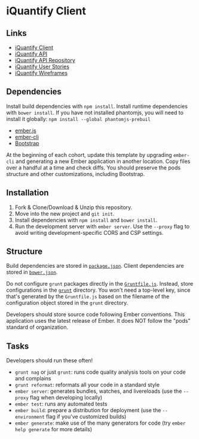 # iQuantify Client



## Links
-   [iQuantify Client](https://angmas.github.io/iquantify-client)
-   [iQuantify API](https://iquantify-api.herokuapp.com/)
-   [iQuantify API Repository](https://github.com/angmas/iquantify-api)
-   [iQuantify User Stories](https://1drv.ms/p/s!AtDNiki6QJ6riPo3T120IVNQdkSZ4Q)
-   [iQuantify Wireframes](https://1drv.ms/p/s!AtDNiki6QJ6riPo3T120IVNQdkSZ4Q)


## Dependencies

Install build dependencies with `npm install`. Install runtime dependencies with
`bower install`.
If you have not installed phantomjs, you will need to install it globally:
`npm install --global phantomjs-prebuil`

-   [ember.js](http://emberjs.com/)
-   [ember-cli](http://www.ember-cli.com/)
-   [Bootstrap](http://getbootstrap.com)

At the beginning of each cohort, update this template by upgrading `ember-cli`
and generating a new Ember application in another location. Copy files over a
handful at a time and check diffs. You should preserve the pods structure and
other customizations, including Bootstrap.

## Installation

1.  Fork & Clone/Download & Unzip this repository.
1.  Move into the new project and `git init`.
1.  Install dependencies with `npm install` and `bower install`.
1.  Run the development server with `ember server`. Use the `--proxy` flag to
    avoid writing development-specific CORS and CSP settings.

## Structure

Build dependencies are stored in [`package.json`](package.json). Client
dependencies are stored in [`bower.json`](bower.json).

Do not configure `grunt` packages directly in the
[`Gruntfile.js`](Gruntfile.js). Instead, store configurations in the
[`grunt`](grunt) directory. You won't need a top-level key, since that's
generated by the `Gruntfile.js` based on the filename of the configuration
object stored in the `grunt` directory.

Developers should store source code following Ember conventions. This application
uses the latest release of Ember. It does NOT follow the "pods" standard
of organization.

## Tasks

Developers should run these often!

-   `grunt nag` or just `grunt`: runs code quality analysis tools on your code
    and complains
-   `grunt reformat`: reformats all your code in a standard style
-   `ember server`: generates bundles, watches, and livereloads (use the
    `--proxy` flag when developing locally)
-   `ember test`: runs any automated tests
-   `ember build`: prepare a distribution for deployment (use the
    `--environment` flag if you've customized builds)
-   `ember generate`: make use of the many generators for code (try `ember help
    generate` for more details)
